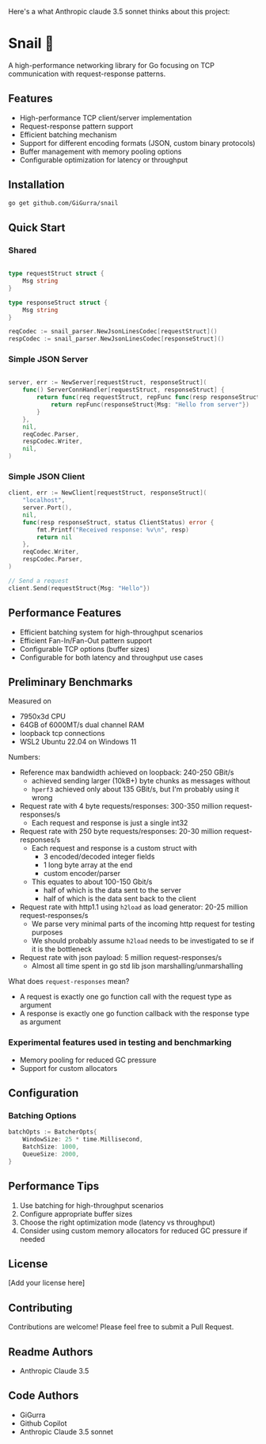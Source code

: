 Here's a what Anthropic claude 3.5 sonnet thinks about this project:

# Snail 🐌

A high-performance networking library for Go focusing on TCP communication with request-response patterns.

## Features

- High-performance TCP client/server implementation
- Request-response pattern support
- Efficient batching mechanism
- Support for different encoding formats (JSON, custom binary protocols)
- Buffer management with memory pooling options
- Configurable optimization for latency or throughput

## Installation

```bash
go get github.com/GiGurra/snail
```

## Quick Start


### Shared
    
```go

type requestStruct struct {
    Msg string
}

type responseStruct struct {
    Msg string
}

reqCodec := snail_parser.NewJsonLinesCodec[requestStruct]()
respCodec := snail_parser.NewJsonLinesCodec[responseStruct]()
```

### Simple JSON Server

```go

server, err := NewServer[requestStruct, responseStruct](
    func() ServerConnHandler[requestStruct, responseStruct] {
        return func(req requestStruct, repFunc func(resp responseStruct) error) error {
            return repFunc(responseStruct{Msg: "Hello from server"})
        }
    },
    nil,
    reqCodec.Parser,
    respCodec.Writer,
    nil,
)
```

### Simple JSON Client

```go
client, err := NewClient[requestStruct, responseStruct](
    "localhost",
    server.Port(),
    nil,
    func(resp responseStruct, status ClientStatus) error {
        fmt.Printf("Received response: %v\n", resp)
        return nil
    },
    reqCodec.Writer,
    respCodec.Parser,
)

// Send a request
client.Send(requestStruct{Msg: "Hello"})
```

## Performance Features

- Efficient batching system for high-throughput scenarios
- Efficient Fan-In/Fan-Out pattern support
- Configurable TCP options (buffer sizes)
- Configurable for both latency and throughput use cases

## Preliminary Benchmarks

Measured on 
- 7950x3d CPU 
- 64GB of 6000MT/s dual channel RAM
- loopback tcp connections
- WSL2 Ubuntu 22.04 on Windows 11

Numbers:
- Reference max bandwidth achieved on loopback: 240-250 GBit/s
  - achieved sending larger (10kB+) byte chunks as messages without
  - `hperf3` achieved only about 135 GBit/s, but I'm probably using it wrong
- Request rate with 4 byte requests/responses: 300-350 million request-responses/s
  - Each request and response is just a single int32
- Request rate with 250 byte requests/responses: 20-30 million request-responses/s 
  - Each request and response is a custom struct with
    - 3 encoded/decoded integer fields
    - 1 long byte array at the end
    - custom encoder/parser
  - This equates to about 100-150 Gbit/s
    - half of which is the data sent to the server
    - half of which is the data sent back to the client
- Request rate with http1.1 using `h2load` as load generator: 20-25 million request-responses/s 
  - We parse very minimal parts of the incoming http request for testing purposes
  - We should probably assume `h2load` needs to be investigated to se if it is the bottleneck
- Request rate with json payload: 5 million request-responses/s
  - Almost all time spent in go std lib json marshalling/unmarshalling

What does `request-responses` mean?
- A request is exactly one go function call with the request type as argument
- A response is exactly one go function callback with the response type as argument

### Experimental features used in testing and benchmarking

- Memory pooling for reduced GC pressure
- Support for custom allocators

## Configuration

### Batching Options

```go
batchOpts := BatcherOpts{
    WindowSize: 25 * time.Millisecond,
    BatchSize: 1000,
    QueueSize: 2000,
}
```

## Performance Tips

1. Use batching for high-throughput scenarios
2. Configure appropriate buffer sizes
3. Choose the right optimization mode (latency vs throughput)
4. Consider using custom memory allocators for reduced GC pressure if needed

## License

[Add your license here]

## Contributing

Contributions are welcome! Please feel free to submit a Pull Request.

## Readme  Authors
- Anthropic Claude 3.5

## Code Authors

- GiGurra
- Github Copilot
- Anthropic Claude 3.5 sonnet